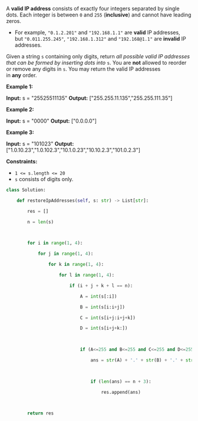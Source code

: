 A **valid IP address** consists of exactly four integers separated by single dots. Each integer is between `0` and `255` (**inclusive**) and cannot have leading zeros.

-   For example, `"0.1.2.201"` and `"192.168.1.1"` are **valid** IP addresses, but `"0.011.255.245"`, `"192.168.1.312"` and `"192.168@1.1"` are **invalid** IP addresses.

Given a string `s` containing only digits, return _all possible valid IP addresses that can be formed by inserting dots into_ `s`. You are **not** allowed to reorder or remove any digits in `s`. You may return the valid IP addresses in **any** order.

**Example 1:**

**Input:** s = "25525511135"
**Output:** ["255.255.11.135","255.255.111.35"]

**Example 2:**

**Input:** s = "0000"
**Output:** ["0.0.0.0"]

**Example 3:**

**Input:** s = "101023"
**Output:** ["1.0.10.23","1.0.102.3","10.1.0.23","10.10.2.3","101.0.2.3"]


**Constraints:**

-   `1 <= s.length <= 20`
-   `s` consists of digits only.

```python
class Solution:

    def restoreIpAddresses(self, s: str) -> List[str]:

        res = []

        n = len(s)

  

        for i in range(1, 4):

            for j in range(1, 4):

                for k in range(1, 4):

                    for l in range(1, 4):

                        if (i + j + k + l == n):

                            A = int(s[:i])

                            B = int(s[i:i+j])

                            C = int(s[i+j:i+j+k])

                            D = int(s[i+j+k:])

  

                            if (A<=255 and B<=255 and C<=255 and D<=255):

                                ans = str(A) + '.' + str(B) + '.' + str(C) + '.' + str(D)

  

                                if (len(ans) == n + 3):

                                    res.append(ans)

  

        return res
```